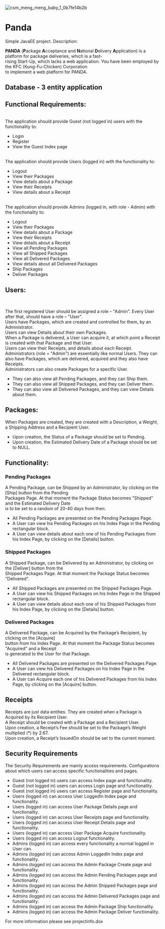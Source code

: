 ![csm_meng_meng_baby_1_0b7fe14b2b](https://user-images.githubusercontent.com/33524282/53733800-d024ea80-3e8a-11e9-8a25-7d27f72c5198.jpg)

# Panda
Simple JavaEE project. Description:

<b>PANDA</b> (<b>P</b>ackage <b>A</b>cceptance and <b>N</b>ational <b>D</b>elivery <b>A</b>pplication) is a platform for package deliveries, which is a fast-<br>
rising Start-Up, which lacks a web application. You have been employed by the KFC (Kung-Fu-Chicken) Corporation<br>
 to implement a web platform for PANDA. <br>
 
<h2>Database - 3 entity application</h2>
<h2>Functional Requirements:</h2><br>
The application should provide Guest (not logged in) users with the functionality to:<br>
<ul>
<li>Login</li>
<li>Register</li>
<li>View the Guest Index page</li>
</ul><br>
The application should provide Users (logged in) with the functionality to:<br>
<ul>
<li>Logout</li>
<li>View their Packages</li>
<li>View details about a Package</li>
<li>View their Receipts</li>
<li>View details about a Receipt</li>
</ul><br>
The application should provide Admins (logged in, with role - Admin) with the functionality to:<br>
<ul>
<li>Logout</li>
<li>View their Packages</li>
<li>View details about a Package</li>
<li>View their Receipts</li>
<li>View details about a Receipt</li>
<li>View all Pending Packages</li>
<li>View all Shipped Packages</li>
<li>View all Delivered Packages</li>
<li>View details about all Delivered Packages</li>
<li>Ship Packages</li>
<li>Deliver Packages</li>
</ul>
<h2>Users:</h2><br>
<p>The first registered User should be assigned a role – "Admin". Every User after that, should have a role – "User".<br>
Users have Packages, which are created and controlled for them, by an Administrator. <br>
Users can view Details about their own Packages. <br>
When a Package is delivered, a User can acquire it, at which point a Receipt is created with that Package and that User. <br>
Users can view their Receipts, and details about each Receipt.<br>
Administrators (role = "Admin") are essentially like normal Users. They can also have Packages, which are delivered, acquired and they also have Receipts.<br>
Administrators can also create Packages for a specific User. <br>
</p>
<ul>
<li>They can also view all Pending Packages, and they can Ship them.</li>
<li>They can also view all Shipped Packages, and they can Deliver them.</li>
<li>They can also view all Delivered Packages, and they can view Details about them.</li>
</ul>
<h2>Packages:</h2>
<p>
When Packages are created, they are created with a Description, a Weight, a Shipping Address and a Recipient User. 
</p>
<ul>
<li>Upon creation, the Status of a Package should be set to Pending.</li>
<li>Upon creation, the Estimated Delivery Date of a Package should be set to NULL.</li>
</ul>

<h2>Functionality:</h2>
<h3>Pending Packages</h3>
<p>
A Pending Package, can be Shipped by an Administrator, by clicking on the [Ship] button from the Pending <br>
Packages Page. At that moment the Package Status becomes "Shipped" and the Estimated Delivery Date<br>
 is to be set to a random of 20-40 days from then.
</p>
<ul>
<li>All Pending Packages are presented on the Pending Packages Page.</li>
<li>A User can view his Pending Packages on his Index Page in the Pending rectangular block.</li>
<li>A User can view details about each one of his Pending Packages from his Index Page, by clicking on the [Details] button.</li>
</ul>
<h3>Shipped Packages</h3>
<p>
A Shipped Package, can be Delivered by an Administrator, by clicking on the [Deliver] button from the<br>
 Shipped Packages Page. At that moment the Package Status becomes "Delivered".
</p>
<ul>
<li>All Shipped Packages are presented on the Shipped Packages Page.</li>
<li>A User can view his Shipped Packages on his Index Page in the Shipped rectangular block.</li>
<li>A User can view details about each one of his Shipped Packages from his Index Page, by clicking on the [Details] button.</li>
</ul>

<h3>Delivered Packages</h3>
<p>
A Delivered Package, can be Acquired by the Package’s Recipient, by clicking on the [Acquire]<br>
button from his Index Page. At that moment the Package Status becomes "Acquired" and a Receipt<br>
is generated to the User for that Package.
</p>
<ul>
<li>All Delivered Packages are presented on the Delivered Packages Page.</li>
<li>A User can view his Delivered Packages on his Index Page in the Delivered rectangular block.</li>
<li>A User can Acquire each one of his Delivered Packages from his Index Page, by clicking on the [Acquire] button.</li>
</ul>

<h2>Receipts</h2>
<p>Receipts are just data entities. They are created when a Package is Acquired by its Recipient User. <br>
A Receipt should be created with a Package and a Recipient User.<br>
Upon creation, a Receipt’s Fee should be set to the Package’s Weight multiplied (*) by 2.67.<br>
Upon creation, a Receipt’s IssuedOn should be set to the current moment.<br>
</p>

<h2>Security Requirements</h2>
<p>The Security Requirements are mainly access requirements. Configurations<br>
about which users can access specific functionalities and pages.
</p>
<ul>
<li>Guest (not logged in) users can access Index page and functionality.</li>
<li>Guest (not logged in) users can access Login page and functionality.</li>
<li>Guest (not logged in) users can access Register page and functionality.</li>
<li>Users (logged in) can access User LoggedIn Index page and functionality.</li>
<li>Users (logged in) can access User Package Details page and functionality.</li>
<li>Users (logged in) can access User Receipts page and functionality.</li>
<li>Users (logged in) can access User Receipt Details page and functionality.</li>
<li>Users (logged in) can access User Package Acquire functionality.</li>
<li>Users (logged in) can access Logout functionality.</li>
<li>Admins (logged in) can access every functionality a normal logged in User can.</li>
<li>Admins (logged in) can access Admin LoggedIn Index page and functionality.</li>
<li>Admins (logged in) can access the Admin Package Create page and functionality.</li>
<li>Admins (logged in) can access the Admin Pending Packages page and functionality.</li>
<li>Admins (logged in) can access the Admin Shipped Packages page and functionality.</li>
<li>Admins (logged in) can access the Admin Delivered Packages page and functionality.</li>
<li>Admins (logged in) can access the Admin Package Ship functionality.</li>
<li>Admins (logged in) can access the Admin Package Deliver functionality.</li>
</ul>
<p>For more information please see projectinfo.dox</p>
